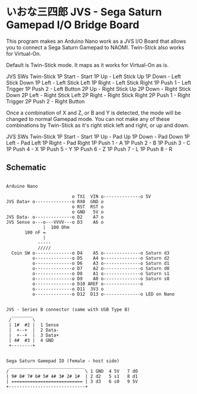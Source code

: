 # いおな三四郎 JVS - Sega Saturn Gamepad I/O Bridge Board

This program makes an Arduino Nano work as a JVS I/O Board that allows you
to connect a Sega Saturn Gamepad to NAOMI. Twin-Stick also works for Virtual-On.

Default is Twin-Stick mode. It maps as it works for Virtual-On as is.

  JVS SWs     Twin-Stick
 1P Start  - Start
 1P Up     - Left Stick Up
 1P Down   - Left Stick Down
 1P Left   - Left Stick Left
 1P Right  - Left Stick Right
 1P Push 1 - Left Trigger
 1P Push 2 - Left Button
 2P Up     - Right Stick Up
 2P Down   - Right Stick Down
 2P Left   - Right Stick Left
 2P Right  - Right Stick Right
 2P Push 1 - Right Trigger
 2P Push 2 - Right Button

Once a combination of X and Z, or B and Y is detected, the mode will be changed
to normal Gamepad mode. You can not make any of these combinations by Twin-Stick
as it's right stick left and right, or up and down.

  JVS SWs     Twin-Stick
 1P Start  - Start
 1P Up     - Pad Up
 1P Down   - Pad Down
 1P Left   - Pad Left
 1P Right  - Pad Right
 1P Push 1 - A
 1P Push 2 - B
 1P Push 3 - C
 1P Push 4 - X
 1P Push 5 - Y
 1P Push 6 - Z
 1P Push 7 - L
 1P Push 8 - R

## Schematic
```

Arduino Nano

                         o TX1  VIN o--------------o 5V
JVS Data+ o--------------o RX0  GND o
                         o RST  RST o
                         o GND   5V o
JVS Data- o--------------o D2    A7 o
JVS Sense o---o---VVVV---o D3    A6 o
              |  100 Ohm
       100 nF =
              |
            -----
            /////
  Coin SW o--------------o D4    A5 o--------------o Saturn d3
          o--------------o D5    A4 o--------------o Saturn d2
          o--------------o D6    A3 o--------------o Saturn d1
          o--------------o D7    A2 o--------------o Saturn d0
          o--------------o D8    A1 o--------------o Saturn s1
          o--------------o D9    A0 o--------------o Saturn s0
          o--------------o D10 AREF o--------------o
          o--------------o D11  3V3 o
          o--------------o D12  D13 o--------------o LED on Nano


JVS - Series B connector (same with USB Type B)
  ________
 /        \
 | 1#  #2 |  1 Sense
 |  +--+  |  2 Data-
 |  +--+  |  3 Data+
 | 4#  #3 |  4 GND
 +--------+


Sega Saturn Gamepad IO (female - host side)
 _____________________________
/                             \ 1 GND  4 5V   7 d0
| 9# 8# 7# 6# 5# 4# 3# 2# 1#  | 2 d2   5 s1   8 d1
| =========================== | 3 d3   6 s0   9 5V
+-----------------------------+
```
